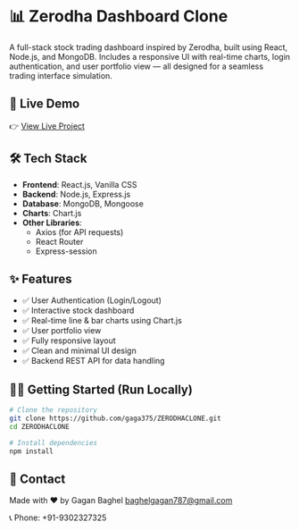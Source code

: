# 📊 Zerodha Dashboard Clone

A full-stack stock trading dashboard inspired by Zerodha, built using React, Node.js, and MongoDB. Includes a responsive UI with real-time charts, login authentication, and user portfolio view — all designed for a seamless trading interface simulation.

## 🚀 Live Demo

👉 [View Live Project](https://zerodhaclone-dashboard-9z8a.onrender.com)

## 🛠 Tech Stack

- **Frontend**: React.js, Vanilla CSS
- **Backend**: Node.js, Express.js
- **Database**: MongoDB, Mongoose
- **Charts**: Chart.js
- **Other Libraries**:
  - Axios (for API requests)
  - React Router
  - Express-session 

## ✨ Features

- ✅ User Authentication (Login/Logout)
- ✅ Interactive stock dashboard
- ✅ Real-time line & bar charts using Chart.js
- ✅ User portfolio view
- ✅ Fully responsive layout
- ✅ Clean and minimal UI design
- ✅ Backend REST API for data handling

## 🧑‍💻 Getting Started (Run Locally)

```bash
# Clone the repository
git clone https://github.com/gaga375/ZERODHACLONE.git
cd ZERODHACLONE

# Install dependencies
npm install
```

## 📧 Contact

Made with ❤️ by Gagan Baghel  baghelgagan787@gmail.com

📞 Phone: +91-9302327325
